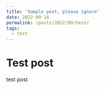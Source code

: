```yaml
---
title: 'Sample post, please ignore'
date: 2022-09-16
permalink: /posts/2022/09/test/
tags:
  - test
---
```


Test post
======

test post
